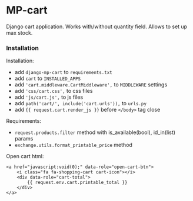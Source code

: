 # MP-cart

Django cart application. Works with/without quantity field. 
Allows to set up max stock.

### Installation

Installation:
* add `django-mp-cart` to `requirements.txt`
* add `cart` to `INSTALLED_APPS`
* add `'cart.middleware.CartMiddleware',` to `MIDDLEWARE` settings
* add `'css/cart.css',` to css files
* add `'js/cart.js',` to js files
* add `path('cart/', include('cart.urls')),` to `urls.py`
* add `{{ request.cart.render_js }}` before `</body>` tag close

Requirements:
* `request.products.filter` method with is_available(bool), id_in(list) params
* `exchange.utils.format_printable_price` method


Open cart html:
```
<a href="javascript:void(0);" data-role="open-cart-btn">
    <i class="fa fa-shopping-cart cart-icon"></i>
    <div data-role="cart-total">
        {{ request.env.cart.printable_total }}
    </div>
</a>
```
